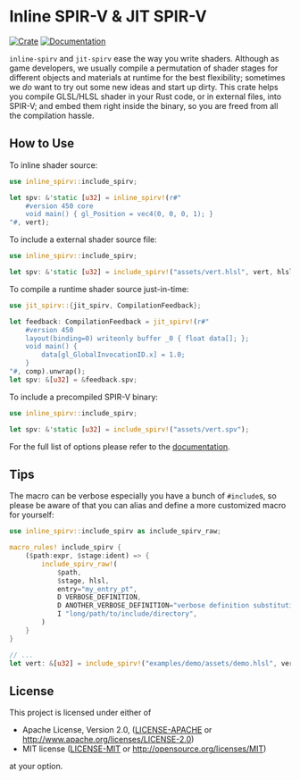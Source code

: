 # Inline SPIR-V & JIT SPIR-V

[![Crate](https://img.shields.io/crates/v/inline-spirv)](https://crates.io/crates/inline-spirv)
[![Documentation](https://docs.rs/inline-spirv/badge.svg)](https://docs.rs/inline-spirv)

`inline-spirv` and `jit-spirv` ease the way you write shaders. Although as game developers, we usually compile a permutation of shader stages for different objects and materials at runtime for the best flexibility; sometimes we *do* want to try out some new ideas and start up dirty. This crate helps you compile GLSL/HLSL shader in your Rust code, or in external files, into SPIR-V; and embed them right inside the binary, so you are freed from all the compilation hassle.

## How to Use

To inline shader source:

```rust
use inline_spirv::include_spirv;

let spv: &'static [u32] = inline_spirv!(r#"
    #version 450 core
    void main() { gl_Position = vec4(0, 0, 0, 1); }
"#, vert);
```

To include a external shader source file:

```rust
use inline_spirv::include_spirv;

let spv: &'static [u32] = include_spirv!("assets/vert.hlsl", vert, hlsl, entry="Main");
```

To compile a runtime shader source just-in-time:

```rust
use jit_spirv::{jit_spirv, CompilationFeedback};

let feedback: CompilationFeedback = jit_spirv!(r#"
    #version 450
    layout(binding=0) writeonly buffer _0 { float data[]; };
    void main() {
        data[gl_GlobalInvocationID.x] = 1.0;
    }
"#, comp).unwrap();
let spv: &[u32] = &feedback.spv;
```

To include a precompiled SPIR-V binary:

```rust
use inline_spirv::include_spirv;

let spv: &'static [u32] = include_spirv!("assets/vert.spv");
```

For the full list of options please refer to the [documentation](https://docs.rs/inline-spirv).

## Tips

The macro can be verbose especially you have a bunch of `#include`s, so please be aware of that you can alias and define a more customized macro for yourself:

```rust
use inline_spirv::include_spirv as include_spirv_raw;

macro_rules! include_spirv {
    ($path:expr, $stage:ident) => {
        include_spirv_raw!(
            $path,
            $stage, hlsl,
            entry="my_entry_pt",
            D VERBOSE_DEFINITION,
            D ANOTHER_VERBOSE_DEFINITION="verbose definition substitution",
            I "long/path/to/include/directory",
        )
    }
}

// ...
let vert: &[u32] = include_spirv!("examples/demo/assets/demo.hlsl", vert);
```

## License

This project is licensed under either of

* Apache License, Version 2.0, ([LICENSE-APACHE](LICENSE-APACHE) or http://www.apache.org/licenses/LICENSE-2.0)
* MIT license ([LICENSE-MIT](LICENSE-MIT) or http://opensource.org/licenses/MIT)

at your option.
